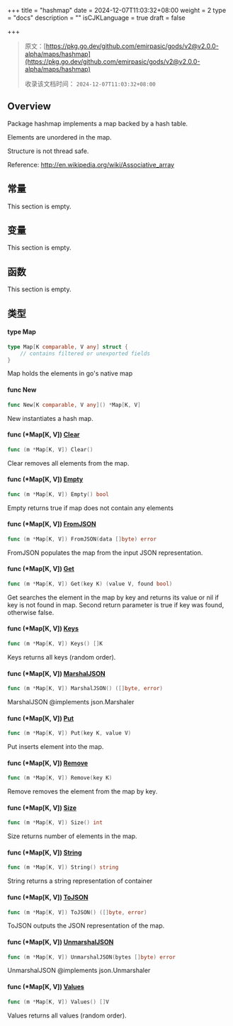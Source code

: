 +++
title = "hashmap"
date = 2024-12-07T11:03:32+08:00
weight = 2
type = "docs"
description = ""
isCJKLanguage = true
draft = false

+++

> 原文：[https://pkg.go.dev/github.com/emirpasic/gods/v2@v2.0.0-alpha/maps/hashmap](https://pkg.go.dev/github.com/emirpasic/gods/v2@v2.0.0-alpha/maps/hashmap)
>
> 收录该文档时间： `2024-12-07T11:03:32+08:00`

## Overview 

Package hashmap implements a map backed by a hash table.

Elements are unordered in the map.

Structure is not thread safe.

Reference: http://en.wikipedia.org/wiki/Associative_array



## 常量

This section is empty.

## 变量 

This section is empty.

## 函数 

This section is empty.

## 类型 

#### type Map 

``` go
type Map[K comparable, V any] struct {
	// contains filtered or unexported fields
}
```

Map holds the elements in go's native map

#### func New 

``` go
func New[K comparable, V any]() *Map[K, V]
```

New instantiates a hash map.

#### func (*Map[K, V]) [Clear](https://github.com/emirpasic/gods/blob/v2.0.0-alpha/maps/hashmap/hashmap.go#L83) 

``` go
func (m *Map[K, V]) Clear()
```

Clear removes all elements from the map.

#### func (*Map[K, V]) [Empty](https://github.com/emirpasic/gods/blob/v2.0.0-alpha/maps/hashmap/hashmap.go#L51) 

``` go
func (m *Map[K, V]) Empty() bool
```

Empty returns true if map does not contain any elements

#### func (*Map[K, V]) [FromJSON](https://github.com/emirpasic/gods/blob/v2.0.0-alpha/maps/hashmap/serialization.go#L23) 

``` go
func (m *Map[K, V]) FromJSON(data []byte) error
```

FromJSON populates the map from the input JSON representation.

#### func (*Map[K, V]) [Get](https://github.com/emirpasic/gods/blob/v2.0.0-alpha/maps/hashmap/hashmap.go#L40) 

``` go
func (m *Map[K, V]) Get(key K) (value V, found bool)
```

Get searches the element in the map by key and returns its value or nil if key is not found in map. Second return parameter is true if key was found, otherwise false.

#### func (*Map[K, V]) [Keys](https://github.com/emirpasic/gods/blob/v2.0.0-alpha/maps/hashmap/hashmap.go#L61) 

``` go
func (m *Map[K, V]) Keys() []K
```

Keys returns all keys (random order).

#### func (*Map[K, V]) [MarshalJSON](https://github.com/emirpasic/gods/blob/v2.0.0-alpha/maps/hashmap/serialization.go#L33) 

``` go
func (m *Map[K, V]) MarshalJSON() ([]byte, error)
```

MarshalJSON @implements json.Marshaler

#### func (*Map[K, V]) [Put](https://github.com/emirpasic/gods/blob/v2.0.0-alpha/maps/hashmap/hashmap.go#L34) 

``` go
func (m *Map[K, V]) Put(key K, value V)
```

Put inserts element into the map.

#### func (*Map[K, V]) [Remove](https://github.com/emirpasic/gods/blob/v2.0.0-alpha/maps/hashmap/hashmap.go#L46) 

``` go
func (m *Map[K, V]) Remove(key K)
```

Remove removes the element from the map by key.

#### func (*Map[K, V]) [Size](https://github.com/emirpasic/gods/blob/v2.0.0-alpha/maps/hashmap/hashmap.go#L56) 

``` go
func (m *Map[K, V]) Size() int
```

Size returns number of elements in the map.

#### func (*Map[K, V]) [String](https://github.com/emirpasic/gods/blob/v2.0.0-alpha/maps/hashmap/hashmap.go#L88) 

``` go
func (m *Map[K, V]) String() string
```

String returns a string representation of container

#### func (*Map[K, V]) [ToJSON](https://github.com/emirpasic/gods/blob/v2.0.0-alpha/maps/hashmap/serialization.go#L18) 

``` go
func (m *Map[K, V]) ToJSON() ([]byte, error)
```

ToJSON outputs the JSON representation of the map.

#### func (*Map[K, V]) [UnmarshalJSON](https://github.com/emirpasic/gods/blob/v2.0.0-alpha/maps/hashmap/serialization.go#L28) 

``` go
func (m *Map[K, V]) UnmarshalJSON(bytes []byte) error
```

UnmarshalJSON @implements json.Unmarshaler

#### func (*Map[K, V]) [Values](https://github.com/emirpasic/gods/blob/v2.0.0-alpha/maps/hashmap/hashmap.go#L72) 

``` go
func (m *Map[K, V]) Values() []V
```

Values returns all values (random order).
